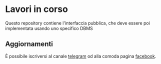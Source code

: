 # Lavori in corso

Questo repository contiene l'interfaccia pubblica, che deve essere poi implementata 
usando uno specifico DBMS


## Aggiornamenti

È possibile iscriversi al canale [telegram](https://telegram.me/matteoalessiocarrara) 
od alla comoda pagina [facebook](https://www.facebook.com/matteoalessiocarrara).

